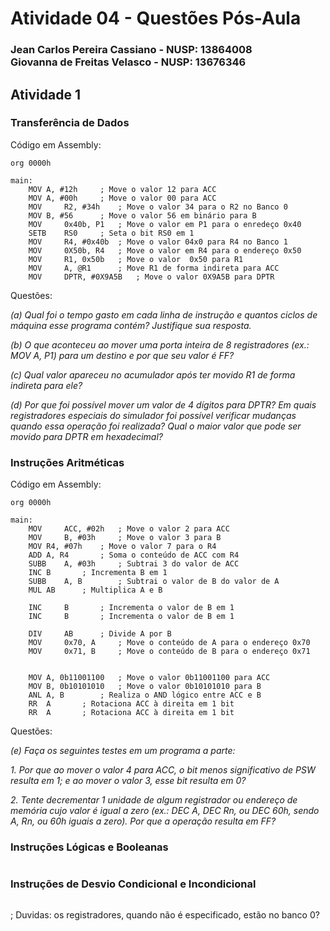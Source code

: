 # Atividade 04 - Questões Pós-Aula

### Jean Carlos Pereira Cassiano - NUSP: 13864008 <br> Giovanna de Freitas Velasco - NUSP: 13676346

## Atividade 1

### Transferência de Dados
Código em Assembly:

```assembly
org	0000h

main:
	MOV	A, #12h		; Move o valor 12 para ACC
	MOV	A, #00h		; Move o valor 00 para ACC
	MOV 	R2, #34h	; Move o valor 34 para o R2 no Banco 0
	MOV	B, #56		; Move o valor 56 em binário para B
	MOV 	0x40b, P1	; Move o valor em P1 para o enredeço 0x40
	SETB	RS0		; Seta o bit RS0 em 1
	MOV 	R4, #0x40b	; Move o valor 04x0 para R4 no Banco 1
	MOV 	0X50b, R4	; Move o valor em R4 para o endereço 0x50
	MOV 	R1, 0x50b	; Move o valor  0x50 para R1
	MOV 	A, @R1		; Move R1 de forma indireta para ACC
	MOV 	DPTR, #0X9A5B	; Move o valor 0X9A5B para DPTR
```
Questões:

*(a) Qual foi o tempo gasto em cada linha de instrução e quantos ciclos de máquina esse programa contém? Justifique sua resposta.*


*(b) O que aconteceu ao mover uma porta inteira de 8 registradores (ex.: MOV A, P1) para um destino e por que seu valor é FF?*


*(c) Qual valor apareceu no acumulador após ter movido R1 de forma indireta para ele?*


*(d) Por que foi possível mover um valor de 4 dígitos para DPTR? Em quais registradores especiais do simulador foi possível verificar mudanças quando essa operação foi realizada? Qual o maior valor que pode ser movido para DPTR em hexadecimal?*


### Instruções Aritméticas
Código em Assembly:

```assembly
org	0000h

main:
	MOV 	ACC, #02h	; Move o valor 2 para ACC
	MOV 	B, #03h		; Move o valor 3 para B
	MOV	R4, #07h	; Move o valor 7 para o R4
	ADD	A, R4		; Soma o conteúdo de ACC com R4
	SUBB	A, #03h		; Subtrai 3 do valor de ACC
	INC	B		; Incrementa B em 1
	SUBB	A, B		; Subtrai o valor de B do valor de A
	MUL	AB		; Multiplica A e B

	INC 	B		; Incrementa o valor de B em 1
	INC 	B		; Incrementa o valor de B em 1

	DIV 	AB		; Divide A por B
	MOV 	0x70, A		; Move o conteúdo de A para o endereço 0x70
	MOV 	0x71, B		; Move o conteúdo de B para o endereço 0x71
	

	MOV	A, 0b11001100	; Move o valor 0b11001100 para ACC
	MOV	B, 0b10101010	; Move o valor 0b10101010 para B
	ANL	A, B		; Realiza o AND lógico entre ACC e B
	RR	A		; Rotaciona ACC à direita em 1 bit
	RR	A		; Rotaciona ACC à direita em 1 bit
```

Questões:

*(e) Faça os seguintes testes em um programa a parte:*

*1. Por que ao mover o valor 4 para ACC, o bit menos significativo de PSW resulta em 1; e ao mover o valor 3, esse bit resulta em 0?*


*2. Tente decrementar 1 unidade de algum registrador ou endereço de memória cujo valor é igual a zero (ex.: DEC A, DEC Rn, ou DEC 60h, sendo A, Rn, ou 60h iguais a zero). Por que a operação resulta em FF?*

### Instruções Lógicas e Booleanas
```assembly

```

### Instruções de Desvio Condicional e Incondicional
```assembly

```

; Duvidas: os registradores, quando não é especificado, estão no banco 0?

